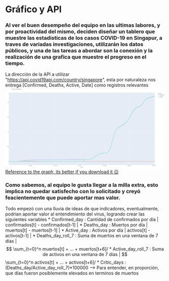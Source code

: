 # Gráfico y API
### Al ver el buen desempeño del equipo en las ultimas labores, y por proactividad del mismo, deciden diseñar un tablero que muestre las estadisticas de los casos COVID-19 en Singapur, a traves de variadas investigaciones, utilizarán los datos públicos, y una de las tareas a abordar son la conexión y la realización de una grafica que muestre el progreso en el tiempo.

La dirección de la API a utilizar "https://api.covid19api.com/country/singapore", esta por naturaleza nos entrega [Confirmed, Deaths, Active, Date] como registros relevantes
![Time_serie](time_serie.jpg "Time Serie")
[Reference to the graph, its better if you download it :wink: ](time_serie.html "download")

### Como sabemos, al equipo le gusta llegar a la milla extra, esto implica no quedar satisfecho con lo solicitado y creyó feacientemente que puede aportar mas valor.
Todo empezó con una lluvia de ideas de que indicadores, eventualmente, podrian aportar valor al entendimiento del virus, logrando crear las siguientes variables
	* Confirmed_day : Cantidad de confirmados por día | confirmados[t] - confirmados[t-1] |
	* Deaths_day : Muertos por día | muertos[t] - muertos[t-1] |
	* Active_day : Activos por día | activos[t] - activos[t-1] |
	* Deaths_day_roll_7 : Suma de muertos en una ventana de 7 días | $$ \sum_{t=0}^n muertos[t] + ... + muertos[t+6]/
	* Active_day_roll_7 : Suma de activos en una ventana de 7 días | $$ \sum_{t=0}^n activos[t] + ... + activos[t+6]/
	* Critic_days : (Deaths_day/Active_day_roll_7)*100000 --> Para entender, en proporción, que días fueron posiblemente elevados en terminos de muertos
